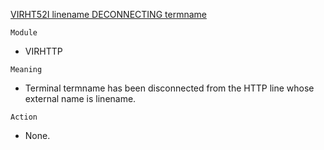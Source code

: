 [VIRHT52I linename DECONNECTING termname](https://virtel.readthedocs.io/en/latest/manuals/virtel/Virtel459MG/messages.html?highlight=VIRHT52I#VIRHT52I)

`Module`
- VIRHTTP

`Meaning`
- Terminal termname has been disconnected from the HTTP line whose external name is linename.

`Action`
- None.
